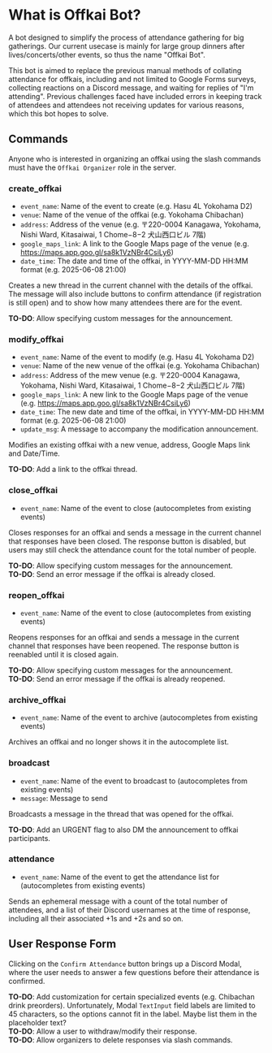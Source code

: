 # What is Offkai Bot?

A bot designed to simplify the process of attendance gathering for big gatherings. Our current usecase is mainly for large group dinners after lives/concerts/other events, so thus the name "Offkai Bot".

This bot is aimed to replace the previous manual methods of collating attendance for offkais, including and not limited to Google Forms surveys, collecting reactions on a Discord message, and waiting for replies of "I'm attending". Previous challenges faced have included errors in keeping track of attendees and attendees not receiving updates for various reasons, which this bot hopes to solve.

## Commands

Anyone who is interested in organizing an offkai using the slash commands must have the `Offkai Organizer` role in the server.

### create_offkai

- `event_name`: Name of the event to create (e.g. Hasu 4L Yokohama D2)
- `venue`: Name of the venue of the offkai (e.g. Yokohama Chibachan)
- `address`: Address of the venue (e.g. 〒220-0004 Kanagawa, Yokohama, Nishi Ward, Kitasaiwai, 1 Chome−8−2 犬山西口ビル 7階)
- `google_maps_link`: A link to the Google Maps page of the venue (e.g. https://maps.app.goo.gl/sa8k1VzNBr4CsiLy6)
- `date_time`: The date and time of the offkai, in YYYY-MM-DD HH:MM format (e.g. 2025-06-08 21:00)

Creates a new thread in the current channel with the details of the offkai. The message will also include buttons to confirm attendance (if registration is still open) and to show how many attendees there are for the event.

**TO-DO**: Allow specifying custom messages for the announcement.

### modify_offkai

- `event_name`: Name of the event to modify (e.g. Hasu 4L Yokohama D2)
- `venue`: Name of the new venue of the offkai (e.g. Yokohama Chibachan)
- `address`: Address of the mew venue (e.g. 〒220-0004 Kanagawa, Yokohama, Nishi Ward, Kitasaiwai, 1 Chome−8−2 犬山西口ビル 7階)
- `google_maps_link`: A new link to the Google Maps page of the venue (e.g. https://maps.app.goo.gl/sa8k1VzNBr4CsiLy6)
- `date_time`: The new date and time of the offkai, in YYYY-MM-DD HH:MM format (e.g. 2025-06-08 21:00)
- `update_msg`: A message to accompany the modification announcement.

Modifies an existing offkai with a new venue, address, Google Maps link and Date/Time.

**TO-DO**: Add a link to the offkai thread.

### close_offkai

- `event_name`: Name of the event to close (autocompletes from existing events)

Closes responses for an offkai and sends a message in the current channel that responses have been closed. The response button is disabled, but users may still check the attendance count for the total number of people.

**TO-DO**: Allow specifying custom messages for the announcement.\
**TO-DO**: Send an error message if the offkai is already closed.

### reopen_offkai

- `event_name`: Name of the event to close (autocompletes from existing events)

Reopens responses for an offkai and sends a message in the current channel that responses have been reopened. The response button is reenabled until it is closed again.

**TO-DO**: Allow specifying custom messages for the announcement.\
**TO-DO**: Send an error message if the offkai is already reopened.

### archive_offkai

- `event_name`: Name of the event to archive (autocompletes from existing events)

Archives an offkai and no longer shows it in the autocomplete list.

### broadcast

- `event_name`: Name of the event to broadcast to (autocompletes from existing events)
- `message`: Message to send 

Broadcasts a message in the thread that was opened for the offkai.

**TO-DO**: Add an URGENT flag to also DM the announcement to offkai participants.

### attendance

- `event_name`: Name of the event to get the attendance list for (autocompletes from existing events)

Sends an ephemeral message with a count of the total number of attendees, and a list of their Discord usernames at the time of response, including all their associated +1s and +2s and so on. 

## User Response Form

Clicking on the `Confirm Attendance` button brings up a Discord Modal, where the user needs to answer a few questions before their attendance is confirmed. 

**TO-DO**: Add customization for certain specialized events (e.g. Chibachan drink preorders). Unfortunately, Modal `TextInput` field labels are limited to 45 characters, so the options cannot fit in the label. Maybe list them in the placeholder text?\
**TO-DO**: Allow a user to withdraw/modify their response.\
**TO-DO**: Allow organizers to delete responses via slash commands.